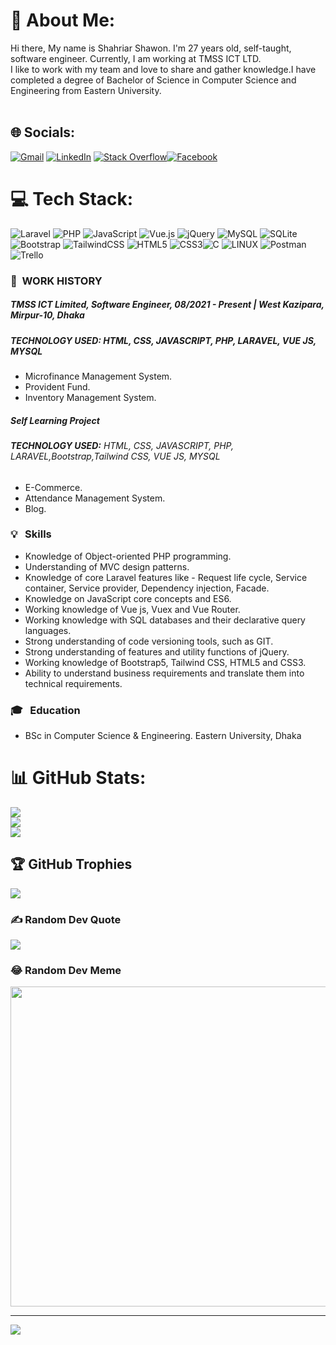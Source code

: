 # 💫 About Me:
Hi there, My name is Shahriar Shawon. I'm 27 years old, self-taught, software engineer. Currently, I am working at TMSS ICT LTD. <br>I like to work with my team and love to share and gather knowledge.I have completed a degree of Bachelor of Science in Computer Science and Engineering from Eastern University.<br><br>


## 🌐 Socials:
[![Gmail](https://img.shields.io/badge/%20-Send%20Mail-black?color=ef5350&labelColor=ef5350&logo=gmail&logoColor=ffffff)](mailto:shahriarshawon001@gmail.com)
[![LinkedIn](https://img.shields.io/badge/LinkedIn-%230077B5.svg?logo=linkedin&logoColor=white)](https://www.linkedin.com/in/shahriar-shawon-bb0105170/) [![Stack Overflow](https://img.shields.io/badge/-Stackoverflow-FE7A16?logo=stack-overflow&logoColor=white)](https://stackoverflow.com/users/15466797/shahriar-shawon?tab=profile)[![Facebook](https://img.shields.io/badge/Facebook-%231877F2.svg?logo=Facebook&logoColor=white)](https://facebook.com/https://m.me/shahriar.shawon.716)  

# 💻 Tech Stack:
![Laravel](https://img.shields.io/badge/laravel-%23FF2D20.svg?style=for-the-badge&logo=laravel&logoColor=white) ![PHP](https://img.shields.io/badge/php-%23777BB4.svg?style=for-the-badge&logo=php&logoColor=white) ![JavaScript](https://img.shields.io/badge/javascript-%23323330.svg?style=for-the-badge&logo=javascript&logoColor=%23F7DF1E) ![Vue.js](https://img.shields.io/badge/vuejs-%2335495e.svg?style=for-the-badge&logo=vuedotjs&logoColor=%234FC08D) ![jQuery](https://img.shields.io/badge/jquery-%230769AD.svg?style=for-the-badge&logo=jquery&logoColor=white) ![MySQL](https://img.shields.io/badge/mysql-%2300f.svg?style=for-the-badge&logo=mysql&logoColor=white) ![SQLite](https://img.shields.io/badge/sqlite-%2307405e.svg?style=for-the-badge&logo=sqlite&logoColor=white) ![Bootstrap](https://img.shields.io/badge/bootstrap-%23563D7C.svg?style=for-the-badge&logo=bootstrap&logoColor=white) ![TailwindCSS](https://img.shields.io/badge/tailwindcss-%2338B2AC.svg?style=for-the-badge&logo=tailwind-css&logoColor=white) ![HTML5](https://img.shields.io/badge/html5-%23E34F26.svg?style=for-the-badge&logo=html5&logoColor=white) ![CSS3](https://img.shields.io/badge/css3-%231572B6.svg?style=for-the-badge&logo=css3&logoColor=white)![C](https://img.shields.io/badge/c-%2300599C.svg?style=for-the-badge&logo=c&logoColor=white) ![LINUX](https://img.shields.io/badge/Linux-FCC624?style=for-the-badge&logo=linux&logoColor=black) ![Postman](https://img.shields.io/badge/Postman-FF6C37?style=for-the-badge&logo=postman&logoColor=white) ![Trello](https://img.shields.io/badge/Trello-%23026AA7.svg?style=for-the-badge&logo=Trello&logoColor=white)    

### :office: &nbsp;WORK HISTORY

##### **TMSS ICT Limited, Software Engineer**, 08/2021 - Present | West Kazipara, Mirpur-10, Dhaka
##### **TECHNOLOGY USED:** HTML, CSS, JAVASCRIPT, PHP, LARAVEL, VUE JS, MYSQL 
* Microfinance Management System.
* Provident Fund.
* Inventory Management System.

##### **Self Learning Project**
###### **TECHNOLOGY USED:** HTML, CSS, JAVASCRIPT, PHP, LARAVEL,Bootstrap,Tailwind CSS, VUE JS, MYSQL 
* E-Commerce.
* Attendance Management System.
* Blog.

### 💡 &nbsp; Skills
* Knowledge of Object-oriented PHP programming. 
* Understanding of MVC design patterns.
* Knowledge of core Laravel features like - Request life cycle, Service container, Service provider, Dependency injection, Facade.
* Knowledge on JavaScript core concepts and ES6.
* Working knowledge of Vue js, Vuex and Vue Router.
* Working knowledge with SQL databases and their declarative query languages.
* Strong understanding of code versioning tools, such as GIT.
* Strong understanding of features and utility functions of jQuery.
* Working knowledge of Bootstrap5, Tailwind CSS, HTML5 and CSS3.
* Ability to understand business requirements and translate them into technical requirements.

### 🎓 &nbsp; Education
* BSc in Computer Science & Engineering. Eastern University, Dhaka

# 📊 GitHub Stats:
![](https://github-readme-stats.vercel.app/api?username=shahriarshawon01&theme=chartreuse-dark&hide_border=false&include_all_commits=false&count_private=true)<br/>
![](https://github-readme-streak-stats.herokuapp.com/?user=shahriarshawon01&theme=chartreuse-dark&hide_border=false)<br/>
![](https://github-readme-stats.vercel.app/api/top-langs/?username=shahriarshawon01&theme=chartreuse-dark&hide_border=false&include_all_commits=false&count_private=true&layout=compact)

## 🏆 GitHub Trophies
![](https://github-profile-trophy.vercel.app/?username=shahriarshawon01&theme=gruvbox&no-frame=false&no-bg=true&margin-w=4)

### ✍️ Random Dev Quote
![](https://quotes-github-readme.vercel.app/api?type=horizontal&theme=radical)

### 😂 Random Dev Meme
<img src="https://random-memer.herokuapp.com/" width="512px"/>

---
[![](https://visitcount.itsvg.in/api?id=shahriarshawon01&icon=0&color=0)](https://visitcount.itsvg.in)

<!-- Proudly created with GPRM ( https://gprm.itsvg.in ) -->
